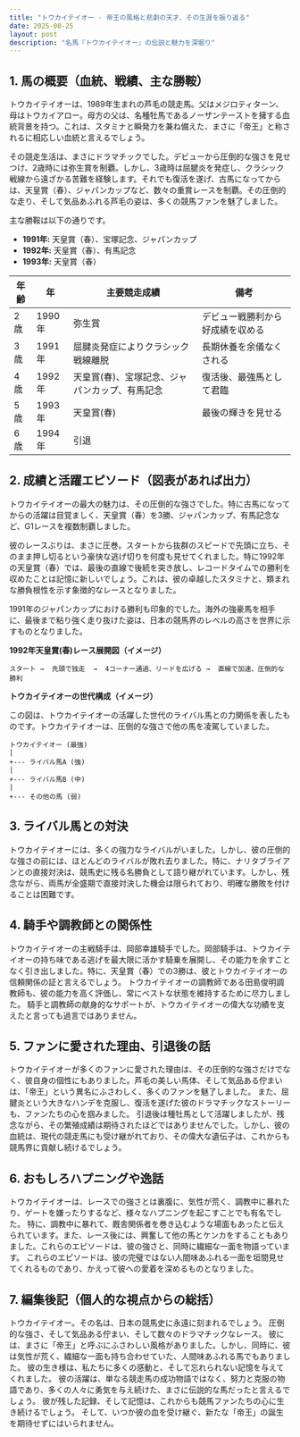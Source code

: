 ```yaml
---
title: "トウカイテイオー - 帝王の風格と悲劇の天才、その生涯を振り返る"
date: 2025-08-25
layout: post
description: "名馬『トウカイテイオー』の伝説と魅力を深堀り"
---
```


## 1. 馬の概要（血統、戦績、主な勝鞍）

トウカイテイオーは、1989年生まれの芦毛の競走馬。父はメジロティターン、母はトウカイアロー。母方の父は、名種牡馬であるノーザンテーストを擁する血統背景を持つ。これは、スタミナと瞬発力を兼ね備えた、まさに「帝王」と称されるに相応しい血統と言えるでしょう。

その競走生活は、まさにドラマチックでした。デビューから圧倒的な強さを見せつけ、2歳時には弥生賞を制覇。しかし、3歳時は屈腱炎を発症し、クラシック戦線から遠ざかる苦難を経験します。それでも復活を遂げ、古馬になってからは、天皇賞（春）、ジャパンカップなど、数々の重賞レースを制覇。その圧倒的な走り、そして気品あふれる芦毛の姿は、多くの競馬ファンを魅了しました。

主な勝鞍は以下の通りです。

* **1991年:** 天皇賞（春）、宝塚記念、ジャパンカップ
* **1992年:** 天皇賞（春）、有馬記念
* **1993年:**  天皇賞（春）


| 年齢 | 年 | 主要競走成績 | 備考 |
|---|---|---|---|
| 2歳 | 1990年 | 弥生賞 | デビュー戦勝利から好成績を収める |
| 3歳 | 1991年 | 屈腱炎発症によりクラシック戦線離脱 |  長期休養を余儀なくされる |
| 4歳 | 1992年 | 天皇賞(春)、宝塚記念、ジャパンカップ、有馬記念 | 復活後、最強馬として君臨 |
| 5歳 | 1993年 | 天皇賞(春) | 最後の輝きを見せる |
| 6歳 | 1994年 |  引退 |  |


## 2. 成績と活躍エピソード（図表があれば出力）

トウカイテイオーの最大の魅力は、その圧倒的な強さでした。特に古馬になってからの活躍は目覚ましく、天皇賞（春）を3勝、ジャパンカップ、有馬記念など、G1レースを複数制覇しました。

彼のレースぶりは、まさに圧巻。スタートから抜群のスピードで先頭に立ち、そのまま押し切るという豪快な逃げ切りを何度も見せてくれました。特に1992年の天皇賞（春）では、最後の直線で後続を突き放し、レコードタイムでの勝利を収めたことは記憶に新しいでしょう。これは、彼の卓越したスタミナと、類まれな勝負根性を示す象徴的なレースとなりました。

1991年のジャパンカップにおける勝利も印象的でした。海外の強豪馬を相手に、最後まで粘り強く走り抜けた姿は、日本の競馬界のレベルの高さを世界に示すものとなりました。

**1992年天皇賞(春)レース展開図（イメージ）**

```
スタート →  先頭で独走  →  4コーナー通過、リードを広げる →  直線で加速、圧倒的な勝利
```

**トウカイテイオーの世代構成（イメージ）**

この図は、トウカイテイオーの活躍した世代のライバル馬との力関係を表したものです。トウカイテイオーは、圧倒的な強さで他の馬を凌駕していました。


```
トウカイテイオー (最強)
|
+--- ライバル馬A (強)
|
+--- ライバル馬B (中)
|
+--- その他の馬 (弱)
```



## 3. ライバル馬との対決

トウカイテイオーには、多くの強力なライバルがいました。しかし、彼の圧倒的な強さの前には、ほとんどのライバルが敗れ去りました。特に、ナリタブライアンとの直接対決は、競馬史に残る名勝負として語り継がれています。しかし、残念ながら、両馬が全盛期で直接対決した機会は限られており、明確な勝敗を付けることは困難です。


## 4. 騎手や調教師との関係性

トウカイテイオーの主戦騎手は、岡部幸雄騎手でした。岡部騎手は、トウカイテイオーの持ち味である逃げを最大限に活かす騎乗を展開し、その能力を余すことなく引き出しました。特に、天皇賞（春）での3勝は、彼とトウカイテイオーの信頼関係の証と言えるでしょう。  トウカイテイオーの調教師である田島俊明調教師も、彼の能力を高く評価し、常にベストな状態を維持するために尽力しました。  騎手と調教師の献身的なサポートが、トウカイテイオーの偉大な功績を支えたと言っても過言ではありません。


## 5. ファンに愛された理由、引退後の話

トウカイテイオーが多くのファンに愛された理由は、その圧倒的な強さだけでなく、彼自身の個性にもありました。芦毛の美しい馬体、そして気品ある佇まいは、「帝王」という異名にふさわしく、多くのファンを魅了しました。  また、屈腱炎という大きなハンデを克服し、復活を遂げた彼のドラマチックなストーリーも、ファンたちの心を掴みました。  引退後は種牡馬として活躍しましたが、残念ながら、その繁殖成績は期待されたほどではありませんでした。しかし、彼の血統は、現代の競走馬にも受け継がれており、その偉大な遺伝子は、これからも競馬界に貢献し続けるでしょう。


## 6. おもしろハプニングや逸話

トウカイテイオーは、レースでの強さとは裏腹に、気性が荒く、調教中に暴れたり、ゲートを嫌ったりするなど、様々なハプニングを起こすことでも有名でした。  特に、調教中に暴れて、厩舎関係者を巻き込むような場面もあったと伝えられています。また、レース後には、興奮して他の馬とケンカをすることもありました。これらのエピソードは、彼の強さと、同時に繊細な一面を物語っています。  これらのエピソードは、彼の完璧ではない人間味あふれる一面を垣間見せてくれるものであり、かえって彼への愛着を深めるものとなりました。


## 7. 編集後記（個人的な視点からの総括）

トウカイテイオー。その名は、日本の競馬史に永遠に刻まれるでしょう。  圧倒的な強さ、そして気品ある佇まい、そして数々のドラマチックなレース。  彼には、まさに「帝王」と呼ぶにふさわしい風格がありました。しかし、同時に、彼は気性が荒く、繊細な一面も持ち合わせていた、人間味あふれる馬でもありました。  彼の生き様は、私たちに多くの感動と、そして忘れられない記憶を与えてくれました。  彼の活躍は、単なる競走馬の成功物語ではなく、努力と克服の物語であり、多くの人々に勇気を与え続けた、まさに伝説的な馬だったと言えるでしょう。  彼が残した記録、そして記憶は、これからも競馬ファンたちの心に生き続けるでしょう。  そして、いつか彼の血を受け継ぐ、新たな「帝王」の誕生を期待せずにはいられません。
